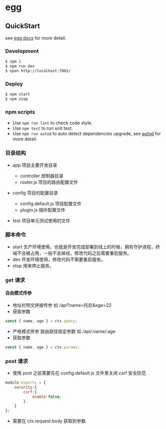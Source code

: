 # egg

## QuickStart

<!-- add docs here for user -->

see [egg docs][egg] for more detail.

### Development

```bash
$ npm i
$ npm run dev
$ open http://localhost:7001/
```

### Deploy

```bash
$ npm start
$ npm stop
```

### npm scripts

- Use `npm run lint` to check code style.
- Use `npm test` to run unit test.
- Use `npm run autod` to auto detect dependencies upgrade, see [autod](https://www.npmjs.com/package/autod) for more detail.

[egg]: https://eggjs.org

### 目录结构

- app 项目主要开发目录

  - controller 控制器目录
  - router.js 项目的路由配置文件

- config 项目的配置目录

  - config.default.js 项目配置文件
  - plugin.js 插件配置文件

- test 项目单元测试使用的文件

### 脚本命令

- start 生产环境使用，也就是开发完成部署到线上的时候，拥有守护进程，终端不会被占用，一般不会掉线，修改代码之后需要重启服务。
- dev 开发环境使用，修改代码不需要重启服务。
- stop 用来停止服务。

### get 请求

#### 自由模式传参

- 地址栏明文拼接传参 如 /api?name=托尼&age=22
- 获取参数

```js
const { name, age } = ctx.query;
```

- 严格模式传参 路由路径规定参数 如 /api/:name/:age
- 获取参数

```js
const { name, age } = ctx.params;
```

### post 请求

- 使用 post 之前需要先在 config.default.js 文件里关闭 csrf 安全防范

```js
module.exports = {
    security:{
        csrf:{
            enable:false;
        }
    }
};
```

- 需要在 ctx.request.body 获取到参数
